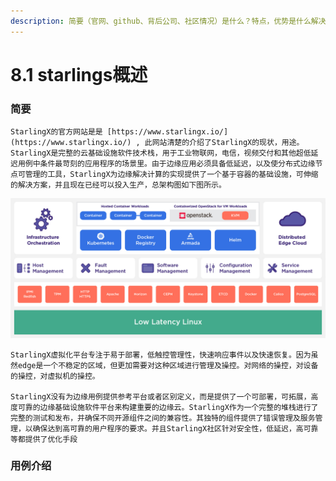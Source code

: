 ```yaml
---
description: 简要（官网、github、背后公司、社区情况）是什么？特点，优势是什么解决了什么问题，能用来做什么，适合场景Starlingx存在问题（属于个人想法）
---
```


# 8.1 starlings概述

### 简要

    StarlingX的官方网站是是 [https://www.starlingx.io/](https://www.starlingx.io/) , 此网站清楚的介绍了StarlingX的现状，用途。StarlingX是完整的云基础设施软件技术栈，用于工业物联网，电信，视频交付和其他超低延迟用例中条件最苛刻的应用程序的场景里。由于边缘应用必须具备低延迟，以及使分布式边缘节点可管理的工具，StarlingX为边缘解决计算的实现提供了一个基于容器的基础设施，可伸缩的解决方案，并且现在已经可以投入生产，总架构图如下图所示。

![StarlingX &#x67B6;&#x6784;&#x56FE;](../.gitbook/assets/starlingx_diagram_distributededgecloudnative_v2.jpg)

    StarlingX虚拟化平台专注于易于部署，低触控管理性，快速响应事件以及快速恢复。因为虽然edge是一个不稳定的区域，但更加需要对这种区域进行管理及操控。对网络的操控，对设备的操控，对虚拟机的操控。

    StarlingX没有为边缘用例提供参考平台或者区别定义，而是提供了一个可部署，可拓展，高度可靠的边缘基础设施软件平台来构建重要的边缘云。StarlingX作为一个完整的堆栈进行了完整的测试和发布，并确保不同开源组件之间的兼容性。其独特的组件提供了错误管理及服务管理，以确保达到高可靠的用户程序的要求。并且StarlingX社区针对安全性，低延迟，高可靠等都提供了优化手段

### 用例介绍



